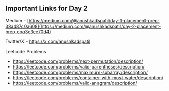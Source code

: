 ## Important Links for Day 2

Medium - [https://medium.com/@anushkadspatil/day-1-placement-prep-38a487c0a608](https://medium.com/@anushkadspatil/day-2-placement-prep-cba3e3ee70d4)

Twitter/X - https://x.com/anushkadspatil

Leetcode Problems
- https://leetcode.com/problems/next-permutation/description/
- https://leetcode.com/problems/valid-parentheses/description/
- https://leetcode.com/problems/maximum-subarray/description/
- https://leetcode.com/problems/container-with-most-water/description/
- https://leetcode.com/problems/valid-anagram/description/
